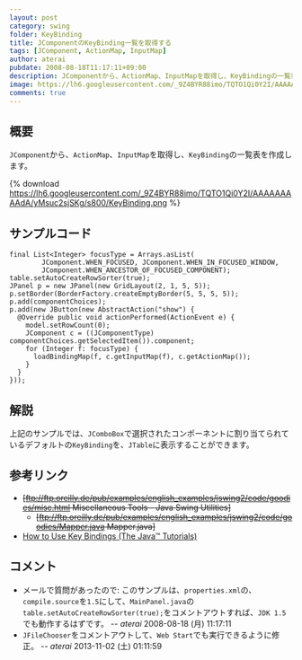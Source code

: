 ```yaml
---
layout: post
category: swing
folder: KeyBinding
title: JComponentのKeyBinding一覧を取得する
tags: [JComponent, ActionMap, InputMap]
author: aterai
pubdate: 2008-08-18T11:17:11+09:00
description: JComponentから、ActionMap、InputMapを取得し、KeyBindingの一覧表を作成します。
image: https://lh6.googleusercontent.com/_9Z4BYR88imo/TQTO1Qi0Y2I/AAAAAAAAAdA/yMsuc2sjSKg/s800/KeyBinding.png
comments: true
---
```

## 概要
`JComponent`から、`ActionMap`、`InputMap`を取得し、`KeyBinding`の一覧表を作成します。


{% download https://lh6.googleusercontent.com/_9Z4BYR88imo/TQTO1Qi0Y2I/AAAAAAAAAdA/yMsuc2sjSKg/s800/KeyBinding.png %}

## サンプルコード
<pre class="prettyprint"><code>final List&lt;Integer&gt; focusType = Arrays.asList(
        JComponent.WHEN_FOCUSED, JComponent.WHEN_IN_FOCUSED_WINDOW,
        JComponent.WHEN_ANCESTOR_OF_FOCUSED_COMPONENT);
table.setAutoCreateRowSorter(true);
JPanel p = new JPanel(new GridLayout(2, 1, 5, 5));
p.setBorder(BorderFactory.createEmptyBorder(5, 5, 5, 5));
p.add(componentChoices);
p.add(new JButton(new AbstractAction("show") {
  @Override public void actionPerformed(ActionEvent e) {
    model.setRowCount(0);
    JComponent c = ((JComponentType) componentChoices.getSelectedItem()).component;
    for (Integer f: focusType) {
      loadBindingMap(f, c.getInputMap(f), c.getActionMap());
    }
  }
}));
</code></pre>

## 解説
上記のサンプルでは、`JComboBox`で選択されたコンポーネントに割り当てられているデフォルトの`KeyBinding`を、`JTable`に表示することができます。

## 参考リンク
- ~~[ftp://ftp.oreilly.de/pub/examples/english_examples/jswing2/code/goodies/misc.html Miscellaneous Tools - Java Swing Utilities]~~
    - ~~[ftp://ftp.oreilly.de/pub/examples/english_examples/jswing2/code/goodies/Mapper.java Mapper.java]~~
- [How to Use Key Bindings (The Java™ Tutorials)](http://docs.oracle.com/javase/tutorial/uiswing/misc/keybinding.html)

<!-- dummy comment line for breaking list -->

## コメント
- メールで質問があったので: このサンプルは、`properties.xml`の、`compile.source`を`1.5`にして、`MainPanel.java`の`table.setAutoCreateRowSorter(true);`をコメントアウトすれば、`JDK 1.5`でも動作するはずです。 -- *aterai* 2008-08-18 (月) 11:17:11
- `JFileChooser`をコメントアウトして、`Web Start`でも実行できるように修正。 -- *aterai* 2013-11-02 (土) 01:11:59

<!-- dummy comment line for breaking list -->
